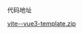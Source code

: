 代码地址

[vite--vue3-template.zip](https://www.yuque.com/attachments/yuque/0/2024/zip/207857/1730770339128-d2a57a78-a867-43c7-a797-aca246f30396.zip)

